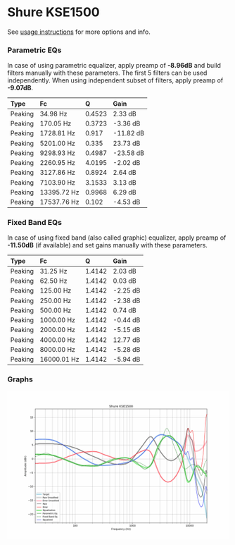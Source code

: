 # Shure KSE1500
See [usage instructions](https://github.com/jaakkopasanen/AutoEq#usage) for more options and info.

### Parametric EQs
In case of using parametric equalizer, apply preamp of **-8.96dB** and build filters manually
with these parameters. The first 5 filters can be used independently.
When using independent subset of filters, apply preamp of **-9.07dB**.

| Type    | Fc          |      Q | Gain      |
|:--------|:------------|:-------|:----------|
| Peaking | 34.98 Hz    | 0.4523 | 2.33 dB   |
| Peaking | 170.05 Hz   | 0.3723 | -3.36 dB  |
| Peaking | 1728.81 Hz  | 0.917  | -11.82 dB |
| Peaking | 5201.00 Hz  | 0.335  | 23.73 dB  |
| Peaking | 9298.93 Hz  | 0.4987 | -23.58 dB |
| Peaking | 2260.95 Hz  | 4.0195 | -2.02 dB  |
| Peaking | 3127.86 Hz  | 0.8924 | 2.64 dB   |
| Peaking | 7103.90 Hz  | 3.1533 | 3.13 dB   |
| Peaking | 13395.72 Hz | 0.9968 | 6.29 dB   |
| Peaking | 17537.76 Hz | 0.102  | -4.53 dB  |

### Fixed Band EQs
In case of using fixed band (also called graphic) equalizer, apply preamp of **-11.50dB**
(if available) and set gains manually with these parameters.

| Type    | Fc          |      Q | Gain     |
|:--------|:------------|:-------|:---------|
| Peaking | 31.25 Hz    | 1.4142 | 2.03 dB  |
| Peaking | 62.50 Hz    | 1.4142 | 0.03 dB  |
| Peaking | 125.00 Hz   | 1.4142 | -2.25 dB |
| Peaking | 250.00 Hz   | 1.4142 | -2.38 dB |
| Peaking | 500.00 Hz   | 1.4142 | 0.74 dB  |
| Peaking | 1000.00 Hz  | 1.4142 | -0.44 dB |
| Peaking | 2000.00 Hz  | 1.4142 | -5.15 dB |
| Peaking | 4000.00 Hz  | 1.4142 | 12.77 dB |
| Peaking | 8000.00 Hz  | 1.4142 | -5.28 dB |
| Peaking | 16000.01 Hz | 1.4142 | -5.94 dB |

### Graphs
![](./Shure%20KSE1500.png)